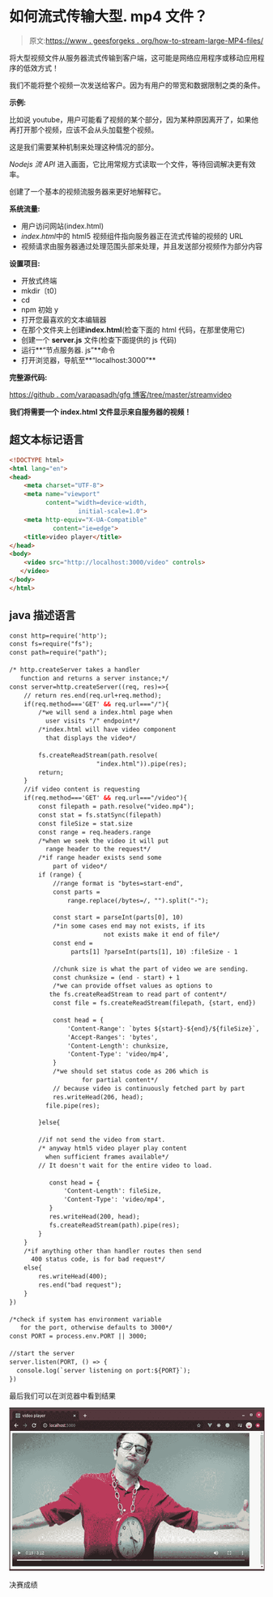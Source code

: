 # 如何流式传输大型. mp4 文件？

> 原文:[https://www . geesforgeks . org/how-to-stream-large-MP4-files/](https://www.geeksforgeeks.org/how-to-stream-large-mp4-files/)

将大型视频文件从服务器流式传输到客户端，这可能是网络应用程序或移动应用程序的低效方式！

我们不能将整个视频一次发送给客户。因为有用户的带宽和数据限制之类的条件。

**示例:**

比如说 youtube，用户可能看了视频的某个部分，因为某种原因离开了，如果他再打开那个视频，应该不会从头加载整个视频。

这是我们需要某种机制来处理这种情况的部分。

*Nodejs 流 API* 进入画面，它比用常规方式读取一个文件，等待回调解决更有效率。

创建了一个基本的视频流服务器来更好地解释它。

**系统流量:**

*   用户访问网站(index.html)
*   *index.html*中的 html5 视频组件指向服务器正在流式传输的视频的 URL
*   视频请求由服务器通过处理范围头部来处理，并且发送部分视频作为部分内容

**设置项目:**

*   开放式终端
*   mkdir〔t0〕
*   cd
*   npm 初始 y
*   打开您最喜欢的文本编辑器
*   在那个文件夹上创建**index.html**(检查下面的 html 代码，在那里使用它)
*   创建一个 **server.js** 文件(检查下面提供的 js 代码)
*   运行**“节点服务器. js”**命令
*   打开浏览器，导航至**“localhost:3000”**

**完整源代码:**

[https://github . com/varapasadh/gfg 博客/tree/master/streamvideo](https://github.com/varaprasadh/gfg-blogs/tree/master/streamvideo)

**我们将需要一个 index.html 文件显示来自服务器的视频！**

## 超文本标记语言

```html
<!DOCTYPE html>
<html lang="en">
<head>
    <meta charset="UTF-8">
    <meta name="viewport"
          content="width=device-width,
                   initial-scale=1.0">
    <meta http-equiv="X-UA-Compatible"
            content="ie=edge">
    <title>video player</title>
</head>
<body>
    <video src="http://localhost:3000/video" controls>
   </video>
</body>
</html>
```

## java 描述语言

```html
const http=require('http');
const fs=require("fs");
const path=require("path");

/* http.createServer takes a handler
   function and returns a server instance;*/
const server=http.createServer((req, res)=>{
    // return res.end(req.url+req.method);
    if(req.method==='GET' && req.url==="/"){
        /*we will send a index.html page when
          user visits "/" endpoint*/
        /*index.html will have video component
          that displays the video*/

        fs.createReadStream(path.resolve(
                        "index.html")).pipe(res);
        return;
    }
    //if video content is requesting
    if(req.method==='GET' && req.url==="/video"){
        const filepath = path.resolve("video.mp4");
        const stat = fs.statSync(filepath)
        const fileSize = stat.size
        const range = req.headers.range
        /*when we seek the video it will put
          range header to the request*/
        /*if range header exists send some
            part of video*/
        if (range) {
            //range format is "bytes=start-end",
            const parts =
                range.replace(/bytes=/, "").split("-");

            const start = parseInt(parts[0], 10)
            /*in some cases end may not exists, if its
                          not exists make it end of file*/
            const end =
                 parts[1] ?parseInt(parts[1], 10) :fileSize - 1

            //chunk size is what the part of video we are sending.
            const chunksize = (end - start) + 1
            /*we can provide offset values as options to
           the fs.createReadStream to read part of content*/
            const file = fs.createReadStream(filepath, {start, end})

            const head = {
                'Content-Range': `bytes ${start}-${end}/${fileSize}`,
                'Accept-Ranges': 'bytes',
                'Content-Length': chunksize,
                'Content-Type': 'video/mp4',
            }
            /*we should set status code as 206 which is
                    for partial content*/
            // because video is continuously fetched part by part
            res.writeHead(206, head);
          file.pipe(res);

        }else{

        //if not send the video from start.
        /* anyway html5 video player play content
          when sufficient frames available*/
        // It doesn't wait for the entire video to load.

           const head = {
               'Content-Length': fileSize,
               'Content-Type': 'video/mp4',
           }
           res.writeHead(200, head);
           fs.createReadStream(path).pipe(res);
        }
    }
    /*if anything other than handler routes then send
      400 status code, is for bad request*/
    else{
        res.writeHead(400);
        res.end("bad request");
    }
})

/*check if system has environment variable
   for the port, otherwise defaults to 3000*/
const PORT = process.env.PORT || 3000;

//start the server
server.listen(PORT, () => {
  console.log(`server listening on port:${PORT}`);
})
```

最后我们可以在浏览器中看到结果

![](img/7ff127baeac551eb510b0565505e7155.png)

决赛成绩